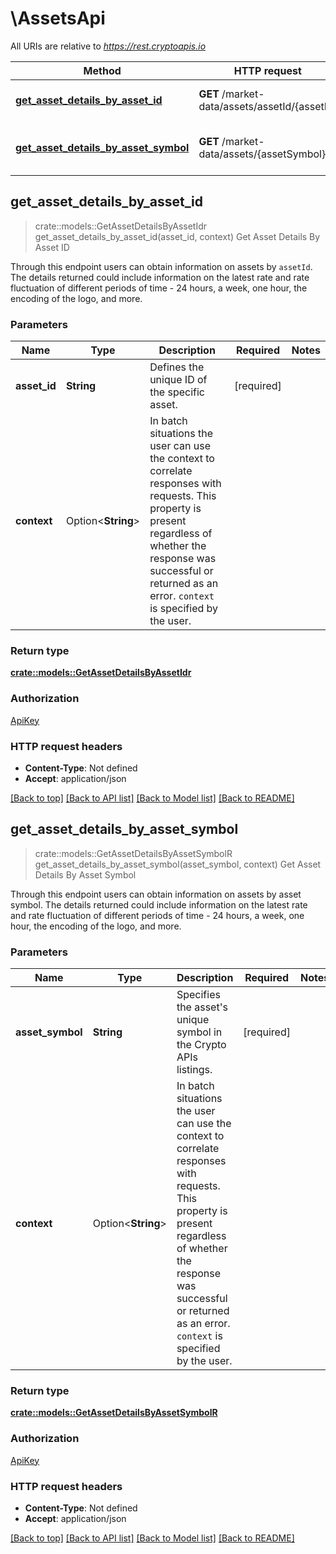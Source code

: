 # \AssetsApi

All URIs are relative to *https://rest.cryptoapis.io*

Method | HTTP request | Description
------------- | ------------- | -------------
[**get_asset_details_by_asset_id**](AssetsApi.md#get_asset_details_by_asset_id) | **GET** /market-data/assets/assetId/{assetId} | Get Asset Details By Asset ID
[**get_asset_details_by_asset_symbol**](AssetsApi.md#get_asset_details_by_asset_symbol) | **GET** /market-data/assets/{assetSymbol} | Get Asset Details By Asset Symbol



## get_asset_details_by_asset_id

> crate::models::GetAssetDetailsByAssetIdr get_asset_details_by_asset_id(asset_id, context)
Get Asset Details By Asset ID

Through this endpoint users can obtain information on assets by `assetId`.    The details returned could include information on the latest rate and rate fluctuation of different periods of time - 24 hours, a week, one hour, the encoding of the logo, and more.

### Parameters


Name | Type | Description  | Required | Notes
------------- | ------------- | ------------- | ------------- | -------------
**asset_id** | **String** | Defines the unique ID of the specific asset. | [required] |
**context** | Option<**String**> | In batch situations the user can use the context to correlate responses with requests. This property is present regardless of whether the response was successful or returned as an error. `context` is specified by the user. |  |

### Return type

[**crate::models::GetAssetDetailsByAssetIdr**](GetAssetDetailsByAssetIDR.md)

### Authorization

[ApiKey](../README.md#ApiKey)

### HTTP request headers

- **Content-Type**: Not defined
- **Accept**: application/json

[[Back to top]](#) [[Back to API list]](../README.md#documentation-for-api-endpoints) [[Back to Model list]](../README.md#documentation-for-models) [[Back to README]](../README.md)


## get_asset_details_by_asset_symbol

> crate::models::GetAssetDetailsByAssetSymbolR get_asset_details_by_asset_symbol(asset_symbol, context)
Get Asset Details By Asset Symbol

Through this endpoint users can obtain information on assets by asset symbol.    The details returned could include information on the latest rate and rate fluctuation of different periods of time - 24 hours, a week, one hour, the encoding of the logo, and more.

### Parameters


Name | Type | Description  | Required | Notes
------------- | ------------- | ------------- | ------------- | -------------
**asset_symbol** | **String** | Specifies the asset's unique symbol in the Crypto APIs listings. | [required] |
**context** | Option<**String**> | In batch situations the user can use the context to correlate responses with requests. This property is present regardless of whether the response was successful or returned as an error. `context` is specified by the user. |  |

### Return type

[**crate::models::GetAssetDetailsByAssetSymbolR**](GetAssetDetailsByAssetSymbolR.md)

### Authorization

[ApiKey](../README.md#ApiKey)

### HTTP request headers

- **Content-Type**: Not defined
- **Accept**: application/json

[[Back to top]](#) [[Back to API list]](../README.md#documentation-for-api-endpoints) [[Back to Model list]](../README.md#documentation-for-models) [[Back to README]](../README.md)

